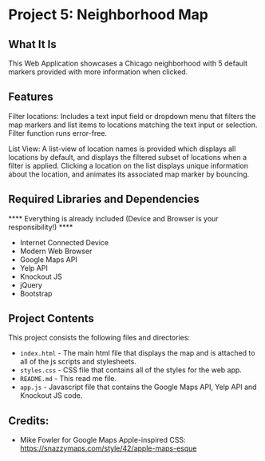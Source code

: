 # Project 5: Neighborhood Map

## What It Is
This Web Application showcases a Chicago neighborhood with 5 default markers provided with more information when clicked.

## Features
Filter locations: Includes a text input field or dropdown menu that filters the map markers and list items to locations
matching the text input or selection. Filter function runs error-free.

List View: A list-view of location names is provided which displays all locations by default, and displays the filtered
subset of locations when a filter is applied. Clicking a location on the list displays unique information about the
location, and animates its associated map marker by bouncing.


## Required Libraries and Dependencies
**** Everything is already included (Device and Browser is your responsibility!) ****

* Internet Connected Device
* Modern Web Browser
* Google Maps API
* Yelp API
* Knockout JS
* jQuery
* Bootstrap

## Project Contents
This project consists the following files and directories:

* `index.html` - The main html file that displays the map and is attached to all of the js scripts and stylesheets.
* `styles.css` - CSS file that contains all of the styles for the web app.
* `README.md` - This read me file.
* `app.js` - Javascript file that contains the Google Maps API, Yelp API and Knockout JS code.


## Credits:
* Mike Fowler for Google Maps Apple-inspired CSS: https://snazzymaps.com/style/42/apple-maps-esque

